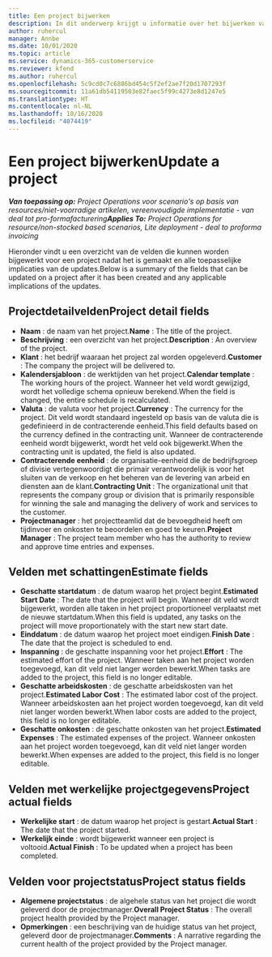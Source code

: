 ```yaml
---
title: Een project bijwerken
description: In dit onderwerp krijgt u informatie over het bijwerken van projecten in Project Operations.
author: ruhercul
manager: Annbe
ms.date: 10/01/2020
ms.topic: article
ms.service: dynamics-365-customerservice
ms.reviewer: kfend
ms.author: ruhercul
ms.openlocfilehash: 5c9cd0c7c6886bd454c5f2ef2ae7f20d1707293f
ms.sourcegitcommit: 11a61db54119503e82faec5f99c4273e8d1247e5
ms.translationtype: HT
ms.contentlocale: nl-NL
ms.lasthandoff: 10/16/2020
ms.locfileid: "4074419"
---
```

# <a name="update-a-project"></a><span data-ttu-id="229d2-103">Een project bijwerken</span><span class="sxs-lookup"><span data-stu-id="229d2-103">Update a project</span></span>

<span data-ttu-id="229d2-104">_**Van toepassing op:** Project Operations voor scenario's op basis van resources/niet-voorradige artikelen, vereenvoudigde implementatie - van deal tot pro-formafacturering_</span><span class="sxs-lookup"><span data-stu-id="229d2-104">_**Applies To:** Project Operations for resource/non-stocked based scenarios, Lite deployment - deal to proforma invoicing_</span></span>

<span data-ttu-id="229d2-105">Hieronder vindt u een overzicht van de velden die kunnen worden bijgewerkt voor een project nadat het is gemaakt en alle toepasselijke implicaties van de updates.</span><span class="sxs-lookup"><span data-stu-id="229d2-105">Below is a summary of the fields that can be updated on a project after it has been created and any applicable implications of the updates.</span></span>

## <a name="project-detail-fields"></a><span data-ttu-id="229d2-106">Projectdetailvelden</span><span class="sxs-lookup"><span data-stu-id="229d2-106">Project detail fields</span></span>

- <span data-ttu-id="229d2-107">**Naam** : de naam van het project.</span><span class="sxs-lookup"><span data-stu-id="229d2-107">**Name** : The title of the project.</span></span>
- <span data-ttu-id="229d2-108">**Beschrijving** : een overzicht van het project.</span><span class="sxs-lookup"><span data-stu-id="229d2-108">**Description** : An overview of the project.</span></span>
- <span data-ttu-id="229d2-109">**Klant** : het bedrijf waaraan het project zal worden opgeleverd.</span><span class="sxs-lookup"><span data-stu-id="229d2-109">**Customer** : The company the project will be delivered to.</span></span>
- <span data-ttu-id="229d2-110">**Kalendersjabloon** : de werktijden van het project.</span><span class="sxs-lookup"><span data-stu-id="229d2-110">**Calendar template** : The working hours of the project.</span></span> <span data-ttu-id="229d2-111">Wanneer het veld wordt gewijzigd, wordt het volledige schema opnieuw berekend.</span><span class="sxs-lookup"><span data-stu-id="229d2-111">When the field is changed, the entire schedule is recalculated.</span></span>
- <span data-ttu-id="229d2-112">**Valuta** : de valuta voor het project.</span><span class="sxs-lookup"><span data-stu-id="229d2-112">**Currency** : The currency for the project.</span></span> <span data-ttu-id="229d2-113">Dit veld wordt standaard ingesteld op basis van de valuta die is gedefinieerd in de contracterende eenheid.</span><span class="sxs-lookup"><span data-stu-id="229d2-113">This field defaults based on the currency defined in the contracting unit.</span></span> <span data-ttu-id="229d2-114">Wanneer de contracterende eenheid wordt bijgewerkt, wordt het veld ook bijgewerkt.</span><span class="sxs-lookup"><span data-stu-id="229d2-114">When the contracting unit is updated, the field is also updated.</span></span>
- <span data-ttu-id="229d2-115">**Contracterende eenheid** : de organisatie-eenheid die de bedrijfsgroep of divisie vertegenwoordigt die primair verantwoordelijk is voor het sluiten van de verkoop en het beheren van de levering van arbeid en diensten aan de klant.</span><span class="sxs-lookup"><span data-stu-id="229d2-115">**Contracting Unit** : The organizational unit that represents the company group or division that is primarily responsible for winning the sale and managing the delivery of work and services to the customer.</span></span> 
- <span data-ttu-id="229d2-116">**Projectmanager** : het projectteamlid dat de bevoegdheid heeft om tijdinvoer en onkosten te beoordelen en goed te keuren.</span><span class="sxs-lookup"><span data-stu-id="229d2-116">**Project Manager** : The project team member who has the authority to review and approve time entries and expenses.</span></span>

## <a name="estimate-fields"></a><span data-ttu-id="229d2-117">Velden met schattingen</span><span class="sxs-lookup"><span data-stu-id="229d2-117">Estimate fields</span></span>

- <span data-ttu-id="229d2-118">**Geschatte startdatum** : de datum waarop het project begint.</span><span class="sxs-lookup"><span data-stu-id="229d2-118">**Estimated Start Date** : The date that the project will begin.</span></span> <span data-ttu-id="229d2-119">Wanneer dit veld wordt bijgewerkt, worden alle taken in het project proportioneel verplaatst met de nieuwe startdatum.</span><span class="sxs-lookup"><span data-stu-id="229d2-119">When this field is updated, any tasks on the project will move proportionately with the start new start date.</span></span>
- <span data-ttu-id="229d2-120">**Einddatum** : de datum waarop het project moet eindigen.</span><span class="sxs-lookup"><span data-stu-id="229d2-120">**Finish Date** : The date that the project is scheduled to end.</span></span>
- <span data-ttu-id="229d2-121">**Inspanning** : de geschatte inspanning voor het project.</span><span class="sxs-lookup"><span data-stu-id="229d2-121">**Effort** : The estimated effort of the project.</span></span> <span data-ttu-id="229d2-122">Wanneer taken aan het project worden toegevoegd, kan dit veld niet langer worden bewerkt.</span><span class="sxs-lookup"><span data-stu-id="229d2-122">When tasks are added to the project, this field is no longer editable.</span></span>
- <span data-ttu-id="229d2-123">**Geschatte arbeidskosten** : de geschatte arbeidskosten van het project.</span><span class="sxs-lookup"><span data-stu-id="229d2-123">**Estimated Labor Cost** : The estimated labor cost of the project.</span></span> <span data-ttu-id="229d2-124">Wanneer arbeidskosten aan het project worden toegevoegd, kan dit veld niet langer worden bewerkt.</span><span class="sxs-lookup"><span data-stu-id="229d2-124">When labor costs are added to the project, this field is no longer editable.</span></span>
- <span data-ttu-id="229d2-125">**Geschatte onkosten** : de geschatte onkosten van het project.</span><span class="sxs-lookup"><span data-stu-id="229d2-125">**Estimated Expenses** : The estimated expenses of the project.</span></span> <span data-ttu-id="229d2-126">Wanneer onkosten aan het project worden toegevoegd, kan dit veld niet langer worden bewerkt.</span><span class="sxs-lookup"><span data-stu-id="229d2-126">When expenses are added to the project, this field is no longer editable.</span></span>

## <a name="project-actual-fields"></a><span data-ttu-id="229d2-127">Velden met werkelijke projectgegevens</span><span class="sxs-lookup"><span data-stu-id="229d2-127">Project actual fields</span></span>
- <span data-ttu-id="229d2-128">**Werkelijke start** : de datum waarop het project is gestart.</span><span class="sxs-lookup"><span data-stu-id="229d2-128">**Actual Start** : The date that the project started.</span></span>
- <span data-ttu-id="229d2-129">**Werkelijk einde** : wordt bijgewerkt wanneer een project is voltooid.</span><span class="sxs-lookup"><span data-stu-id="229d2-129">**Actual Finish** : To be updated when a project has been completed.</span></span>

## <a name="project-status-fields"></a><span data-ttu-id="229d2-130">Velden voor projectstatus</span><span class="sxs-lookup"><span data-stu-id="229d2-130">Project status fields</span></span>

- <span data-ttu-id="229d2-131">**Algemene projectstatus** : de algehele status van het project die wordt geleverd door de projectmanager.</span><span class="sxs-lookup"><span data-stu-id="229d2-131">**Overall Project Status** : The overall project health provided by the Project manager.</span></span>
- <span data-ttu-id="229d2-132">**Opmerkingen** : een beschrijving van de huidige status van het project, geleverd door de projectmanager.</span><span class="sxs-lookup"><span data-stu-id="229d2-132">**Comments** : A narrative regarding the current health of the project provided by the Project manager.</span></span>

